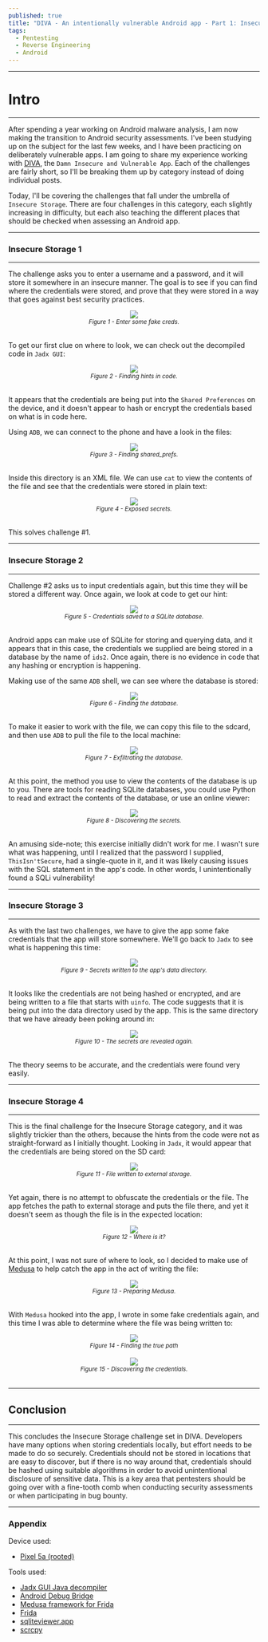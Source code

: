 ```yaml
---
published: true
title: "DIVA - An intentionally vulnerable Android app - Part 1: Insecure Storage"
tags:
  - Pentesting
  - Reverse Engineering
  - Android
---
```


---
# Intro
---

After spending a year working on Android malware analysis, I am now making the transition to Android security assessments. I've been studying up on the subject for the last few weeks, and I have been practicing on deliberately vulnerable apps. I am going to share my experience working with [DIVA](https://github.com/payatu/diva-android), the `Damn Insecure and Vulnerable App`. Each of the challenges are fairly short, so I'll be breaking them up by category instead of doing individual posts.

Today, I'll be covering the challenges that fall under the umbrella of `Insecure Storage`. There are four challenges in this category, each slightly increasing in difficulty, but each also teaching the different places that should be checked when assessing an Android app.

---
### Insecure Storage 1
---

The challenge asks you to enter a username and a password, and it will store it somewhere in an insecure manner. The goal is to see if you can find where the credentials were stored, and prove that they were stored in a way that goes against best security practices.

<center><img src="/assets/images/diva/15.png" /></center>  
<center><i><small>Figure 1 - Enter some fake creds.</small></i></center>  
<br/> 

To get our first clue on where to look, we can check out the decompiled code in `Jadx GUI`:

<center><img src="/assets/images/diva/16-1.png" /></center>  
<center><i><small>Figure 2 - Finding hints in code.</small></i></center>  
<br/> 

It appears that the credentials are being put into the `Shared Preferences` on the device, and it doesn't appear to hash or encrypt the credentials based on what is in code here.

Using `ADB`, we can connect to the phone and have a look in the files:

<center><img src="/assets/images/diva/16.png" /></center>  
<center><i><small>Figure 3 - Finding shared_prefs.</small></i></center>  
<br/> 

Inside this directory is an XML file. We can use `cat` to view the contents of the file and see that the credentials were stored in plain text:

<center><img src="/assets/images/diva/17.png" /></center>  
<center><i><small>Figure 4 - Exposed secrets.</small></i></center>  
<br/> 

This solves challenge #1. 

---
### Insecure Storage 2
---

Challenge #2 asks us to input credentials again, but this time they will be stored a different way. Once again, we look at code to get our hint:

<center><img src="/assets/images/diva/18-1.png" /></center>  
<center><i><small>Figure 5 - Credentials saved to a SQLite database.</small></i></center>  
<br/> 

Android apps can make use of SQLite for storing and querying data, and it appears that in this case, the credentials we supplied are being stored in a database by the name of `ids2`. Once again, there is no evidence in code that any hashing or encryption is happening.

Making use of the same `ADB` shell, we can see where the database is stored:

<center><img src="/assets/images/diva/18.png" /></center>  
<center><i><small>Figure 6 - Finding the database.</small></i></center>  
<br/> 

To make it easier to work with the file, we can copy this file to the sdcard, and then use `ADB` to pull the file to the local machine:

<center><img src="/assets/images/diva/19.png" /></center>  
<center><i><small>Figure 7 - Exfiltrating the database.</small></i></center>  
<br/> 

At this point, the method you use to view the contents of the database is up to you. There are tools for reading SQLite databases, you could use Python to read and extract the contents of the database, or use an online viewer:

<center><img src="/assets/images/diva/20.png" /></center>  
<center><i><small>Figure 8 - Discovering the secrets.</small></i></center>  
<br/> 

An amusing side-note; this exercise initially didn't work for me. I wasn't sure what was happening, until I realized that the password I supplied, `ThisIsn'tSecure`, had a single-quote in it, and it was likely causing issues with the SQL statement in the app's code. In other words, I unintentionally found a SQLi vulnerability!

---
### Insecure Storage 3
---

As with the last two challenges, we have to give the app some fake credentials that the app will store somewhere. We'll go back to `Jadx` to see what is happening this time:

<center><img src="/assets/images/diva/21.png" /></center>  
<center><i><small>Figure 9 - Secrets written to the app's data directory.</small></i></center>  
<br/> 

It looks like the credentials are not being hashed or encrypted, and are being written to a file that starts with `uinfo`. The code suggests that it is being put into the data directory used by the app. This is the same directory that we have already been poking around in:

<center><img src="/assets/images/diva/22.png" /></center>  
<center><i><small>Figure 10 - The secrets are revealed again.</small></i></center>  
<br/> 

The theory seems to be accurate, and the credentials were found very easily.

---
### Insecure Storage 4
---

This is the final challenge for the Insecure Storage category, and it was slightly trickier than the others, because the hints from the code were not as straight-forward as I initially thought. Looking in `Jadx`, it would appear that the credentials are being stored on the SD card:

<center><img src="/assets/images/diva/23.png" /></center>  
<center><i><small>Figure 11 - File written to external storage.</small></i></center>  
<br/> 

Yet again, there is no attempt to obfuscate the credentials or the file. The app fetches the path to external storage and puts the file there, and yet it doesn't seem as though the file is in the expected location:

<center><img src="/assets/images/diva/24.png" /></center>  
<center><i><small>Figure 12 - Where is it?</small></i></center>  
<br/> 

At this point, I was not sure of where to look, so I decided to make use of [Medusa](https://github.com/Ch0pin/medusa) to help catch the app in the act of writing the file:

<center><img src="/assets/images/diva/25.png" /></center>  
<center><i><small>Figure 13 - Preparing Medusa.</small></i></center>  
<br/>

With `Medusa` hooked into the app, I wrote in some fake credentials again, and this time I was able to determine where the file was being written to:

<center><img src="/assets/images/diva/26.png" /></center>  
<center><i><small>Figure 14 - Finding the true path</small></i></center>  
<br/>

<center><img src="/assets/images/diva/27.png" /></center>  
<center><i><small>Figure 15 - Discovering the credentials.</small></i></center>  
<br/>

---
## Conclusion
---

This concludes the Insecure Storage challenge set in DIVA. Developers have many options when storing credentials locally, but effort needs to be made to do so securely. Credentials should not be stored in locations that are easy to discover, but if there is no way around that, credentials should be hashed using suitable algorithms in order to avoid unintentional disclosure of sensitive data. This is a key area that pentesters should be going over with a fine-tooth comb when conducting security assessments or when participating in bug bounty.

---
### Appendix

Device used:
  - [Pixel 5a (rooted)](https://www.gsmarena.com/google_pixel_5a_5g-11059.php)

Tools used:
  - [Jadx GUI Java decompiler](https://github.com/skylot/jadx)
  - [Android Debug Bridge](https://developer.android.com/studio/command-line/adb)
  - [Medusa framework for Frida](https://github.com/Ch0pin/medusa)
  - [Frida](https://frida.re/docs/android/)
  - [sqliteviewer.app](https://sqliteviewer.app/)
  - [scrcpy](https://github.com/Genymobile/scrcpy#readme)
